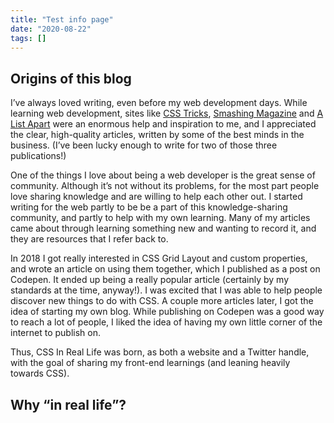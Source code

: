 ```yaml
---
title: "Test info page"
date: "2020-08-22"
tags: []
---
```


## Origins of this blog

I’ve always loved writing, even before my web development days.
While learning web development, sites like <a href="">CSS Tricks</a>, <a href="">Smashing Magazine</a> and <a href="">A List Apart</a> were an enormous help and inspiration to me, and I appreciated the clear, high-quality articles, written by some of the best minds in
the business. (I’ve been lucky enough to write for two of those
three publications!)

One of the things I love about being a web developer is the great sense of community. Although it’s not without its problems, for the most part people love sharing knowledge and are willing to help each other out. I started writing for the web partly to be be a part of this knowledge-sharing community, and partly to help with my own learning. Many of my articles came about through learning something new and wanting to record it, and they are resources that I refer back to.

In 2018 I got really interested in CSS Grid Layout and custom properties, and wrote an article on using them together, which I published as a post on Codepen. It ended up being a really popular article (certainly by my standards at the time, anyway!). I was excited that I was able to help people discover new things to do with CSS. A couple more articles later, I got the idea of starting my own blog. While publishing on Codepen was a good way to reach a lot of people, I liked the idea of having my own little corner of the internet to publish on.

Thus, CSS In Real Life was born, as both a website and a Twitter handle, with the goal of sharing my front-end learnings (and leaning heavily towards CSS).

## Why “in real life”?
